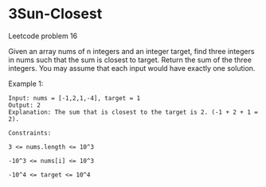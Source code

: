 # 3Sun-Closest
Leetcode problem 16

Given an array nums of n integers and an integer target, find three integers in nums such that the sum is closest to target. Return the 
sum of the three integers. You may assume that each input would have exactly one solution.

Example 1:
```
Input: nums = [-1,2,1,-4], target = 1
Output: 2
Explanation: The sum that is closest to the target is 2. (-1 + 2 + 1 = 2).
 
Constraints:

3 <= nums.length <= 10^3

-10^3 <= nums[i] <= 10^3

-10^4 <= target <= 10^4
```
